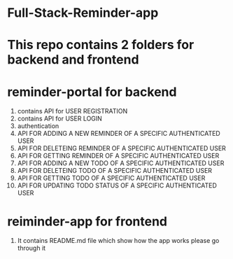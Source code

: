 # Full-Stack-Reminder-app
# This repo contains 2 folders for backend and frontend

# reminder-portal for backend
1. contains API for USER REGISTRATION  
2. contains API for USER LOGIN
3. authentication
4. API FOR ADDING A NEW REMINDER OF A SPECIFIC AUTHENTICATED USER
5. API FOR DELETEING REMINDER OF A SPECIFIC AUTHENTICATED USER
6. API FOR GETTING REMINDER OF A SPECIFIC AUTHENTICATED USER
7. API FOR ADDING A NEW TODO OF A SPECIFIC AUTHENTICATED USER
8. API FOR DELETEING TODO OF A SPECIFIC AUTHENTICATED USER
9. API FOR GETTING TODO OF A SPECIFIC AUTHENTICATED USER
10. API FOR UPDATING TODO STATUS OF A SPECIFIC AUTHENTICATED USER

# reiminder-app for frontend
1. It contains README.md file which show how the app works please go through it

